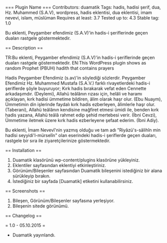 === Plugin Name ===
Contributors: duamatik
Tags: hadis, hadisi şerif, dua, Hz. Muhammed (S.A.V), wordpress, hadis eklentisi, dua eklentisi, imam nevevi, islam, müslüman
Requires at least: 3.7
Tested up to: 4.3
Stable tag: 1.0

Bu eklenti, Peygamber efendimiz (S.A.V)'in hadis-i şeriflerinde geçen duaları rastgele göstermektedir.

== Description ==

TR:Bu eklenti, Peygamber efendimiz (S.A.V)'in hadis-i şeriflerinde geçen duaları rastgele göstermektedir.
EN:This WordPress plugin shows as random Prophet (PBUH) hadith that contains prayers

Hadis Peygamber Efendimiz (s.av)'in söylediği sözlerdir.
Peygamber Efendimiz Hz. Muhammed Mustafa (S.A.V.) farklı rivayetlerdeki hadis-i şeriflerde şöyle buyuruyor;
Kırk hadis bırakarak vefat eden Cennette arkadaşımdır. (Deylemi),
Allahü teâlânın rızası için, helâli ve haramı açıklayan, kırk hadisi ümmetime bildiren, âlim olarak haşr olur. (Ebu Nuaym),
Ümmetimin din işlerinde faydalı kırk hadis ezberleyen, âlimlerle haşr olur. (Taberani),
Allahü teâlânın kendisine mağfiret etmesi ümidi ile, benden kırk hadis yazana, Allahü teâlâ rahmet edip şehid mertebesi verir. (İbni Cevzi),
Ümmetime iletmek üzere kırk hadis ezberleyene şefaat ederim. (İbni Adiy).

Bu eklenti, İmam Nevevî'nin yazmış olduğu ve tam adı "Riyâzü's-sâlihîn min hadîsi seyyidi'l-mürselîn" olan eserindeki hadis-i şeriflerde geçen duaları, rastgele bir sıra ile ziyaretçilerinize göstermektedir.

== Installation ==

1. Duamatik klasörünü wp-content/plugins klasörüne yükleyiniz.
2. Eklentiler sayfasından eklentiyi etkinleştiriniz.
3. Görünüm/Bileşenler sayfasından Duamatik bileşenini istediğiniz bir alana sürükleyip bırakın.
4. İstediğiniz bir sayfada [Duamatik] etiketini kullanabilirsiniz.  

== Screenshots ==

1. Bileşen, Görünüm/Bileşenler sayfasına yerleşiyor.
2. Bileşenin sitede görünümü.

== Changelog ==

= 1.0 - 05.10.2015 =
* Duamatik yayınlandı.
